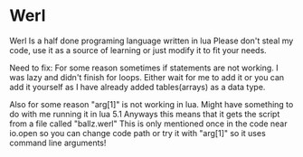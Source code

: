 # Werl
Werl Is a half done programing language written in lua
Please don't steal my code, use it as a source of learning or just modify it to fit your needs.

Need to fix:
For some reason sometimes if statements are not working.
I was lazy and didn't finish for loops. Either wait for me to add it or you can add it yourself as I have already added tables(arrays) as a data type.

Also for some reason "arg[1]" is not working in lua. Might have something to do with me running it in lua 5.1 Anyways this means that it gets the script from a file called "ballz.werl" This is only mentioned once in the code near io.open so you can change code path or try it with "arg[1]" so it uses command line arguments!

